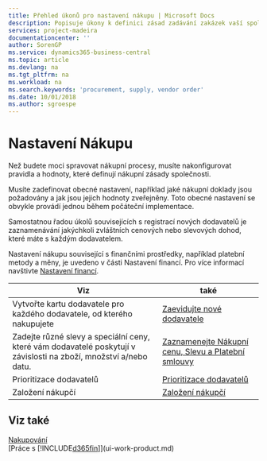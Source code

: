 ```yaml
---
title: Přehled úkonů pro nastavení nákupu | Microsoft Docs
description: Popisuje úkony k definici zásad zadávání zakázek vaší společnosti a nastavuje nákupní procesy.
services: project-madeira
documentationcenter: ''
author: SorenGP
ms.service: dynamics365-business-central
ms.topic: article
ms.devlang: na
ms.tgt_pltfrm: na
ms.workload: na
ms.search.keywords: 'procurement, supply, vendor order'
ms.date: 10/01/2018
ms.author: sgroespe
---
```

# <a name="setting-up-purchasing"></a>Nastavení Nákupu
Než budete moci spravovat nákupní procesy, musíte nakonfigurovat pravidla a hodnoty, které definují nákupní zásady společnosti.

Musíte zadefinovat obecné nastavení, například jaké nákupní doklady jsou požadovány a jak jsou jejich hodnoty zveřejněny. Toto obecné nastavení se obvykle provádí jednou během počáteční implementace.

Samostatnou řadou úkolů souvisejících s registrací nových dodavatelů je zaznamenávání jakýchkoli zvláštních cenových nebo slevových dohod, které máte s každým dodavatelem.

Nastavení nákupu související s finančními prostředky, například platební metody a měny, je uvedeno v části Nastavení financí. Pro více informací navštivte [Nastavení financí](finance-setup-finance.md).

| Viz | také |
| --- | --- |
| Vytvořte kartu dodavatele pro každého dodavatele, od kterého nakupujete|[Zaevidujte nové dodavatele](purchasing-how-register-new-vendors.md) |
| Zadejte různé slevy a speciální ceny, které vám dodavatelé poskytují v závislosti na zboží, množství a/nebo datu. |[Zaznamenejte Nákupní cenu, Slevu a Platební smlouvy](purchasing-how-record-purchase-price-discount-payment-agreements.md) |
| Prioritizace dodavatelů |[Prioritizace dodavatelů](purchasing-how-prioritize-vendors.md) |
| Založení nákupčí |[Založení nákupčí](purchasing-how-setup-purchasers.md) |

## <a name="see-also"></a>Viz také
[Nakupování](purchasing-manage-purchasing.md)  
[Práce s [!INCLUDE[d365fin](includes/d365fin_md.md)]](ui-work-product.md)
